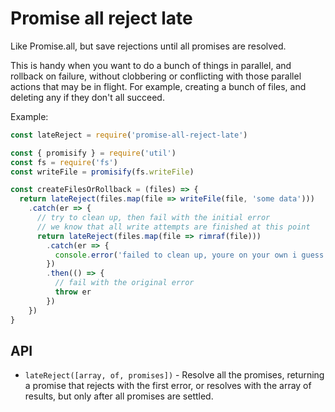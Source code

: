 # Promise all reject late

   Like Promise.all, but save rejections until all promises are resolved.

   This is handy when you want to do a bunch of things in parallel, and
rollback on failure, without clobbering or conflicting with those parallel
actions that may be in flight.  For example, creating a bunch of files,
and deleting any if they don't all succeed.

Example:

```js
const lateReject = require('promise-all-reject-late')

const { promisify } = require('util')
const fs = require('fs')
const writeFile = promisify(fs.writeFile)

const createFilesOrRollback = (files) => {
  return lateReject(files.map(file => writeFile(file, 'some data')))
    .catch(er => {
      // try to clean up, then fail with the initial error
      // we know that all write attempts are finished at this point
      return lateReject(files.map(file => rimraf(file)))
        .catch(er => {
          console.error('failed to clean up, youre on your own i guess', er)
        })
        .then(() => {
          // fail with the original error
          throw er
        })
    })
}
```

## API

* `lateReject([array, of, promises])` - Resolve all the promises,
  returning a promise that rejects with the first error, or resolves with
  the array of results, but only after all promises are settled.